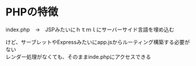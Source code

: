 # PHPの特徴

index.php　→　JSPみたいにｈｔｍｌにサーバーサイド言語を埋め込む  

けど、サーブレットやExpressみたいにapp.jsからルーティング構築する必要がない  
レンダー処理がなくても、そのままinde.phpにアクセスできる  
